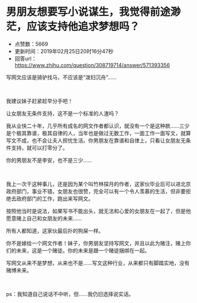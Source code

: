# 男朋友想要写小说谋生，我觉得前途渺茫，应该支持他追求梦想吗？
- 点赞数：5669
- 更新时间：2019年02月25日20时16分47秒
- 回答url：https://www.zhihu.com/question/308719714/answer/571393356
<body>
 <p data-pid="_g60Dfue">写网文应该是骑驴找马，不应该是“泼妇沉舟”……</p>
 <p class="ztext-empty-paragraph"><br></p>
 <p data-pid="NPFILbTX">我建议妹子赶紧趁早分手吧！</p>
 <p data-pid="M6l59ZOc">让女朋友无条件支持，这不是一个标准的人渣吗？</p>
 <p data-pid="kIAgYhqX">我从业快二十年，几乎所有成名的网文作者都认识，就没有一个是这种款……三少是个极其靠谱，极其自律的人，当年也是做过无数工作，一面工作一面写文，就算写文不成，也不会让夫人担忧生活。你男朋友在靠谱和自律上，只看让女朋友无条件支持，就可以打零分了。</p>
 <p data-pid="Ui8aHWkX">你的男朋友不是李安，也不是三少……</p>
 <p class="ztext-empty-paragraph"><br></p>
 <p data-pid="JIuCAHik">我上一次干这种事儿，还是因为某个叫竹林探月的作者，这家伙毕业后可以进北京政府部门，事业不错，女朋友也很赞，完全可以有一个令人羡慕的生活，但非要拒绝去政府部门的工作，跑出来写网文。</p>
 <p data-pid="0WhVgEJR">按照他当时是说法，如果写书不能出头，就无法和心爱的女朋友在一起了，但是他愿意赌上自己和女朋友的未来……</p>
 <p data-pid="gGHUN8TO">所有人都知道，这家伙最后扑的狗屎一样。</p>
 <p data-pid="hIka55Qm">你不是嫁给一个网文作者！妹子，你男朋友坚持写网文，并且以此为赌注，赌上你们的未来，这是一个赌徒。你的未来是跟一个赌徒捆绑在一起。</p>
 <p data-pid="t3IbUNCu">写网文从来不是梦想，从来也不是……写文这种行业，从来都只有脚踏实地，没有赌博未来。</p>
 <p class="ztext-empty-paragraph"><br></p>
 <p data-pid="xNOcOJ3a">ps：我知道自己说话不中听，但……我仍旧选择说实话。</p>
 <p></p>
 <p></p>
 <p></p>
 <p></p>
</body>